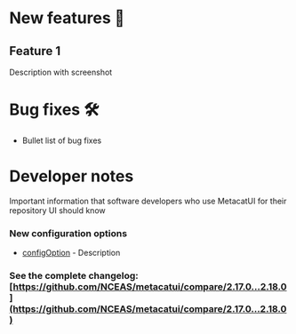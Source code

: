 # New features :tada:

## Feature 1

Description with screenshot

# Bug fixes :hammer_and_wrench:

- Bullet list of bug fixes

# Developer notes

Important information that software developers who use MetacatUI for their repository UI should know

### New configuration options

- [configOption](https://nceas.github.io/metacatui/docs/AppConfig.html#configOption) - Description

### See the complete changelog: [https://github.com/NCEAS/metacatui/compare/2.17.0...2.18.0](https://github.com/NCEAS/metacatui/compare/2.17.0...2.18.0)
